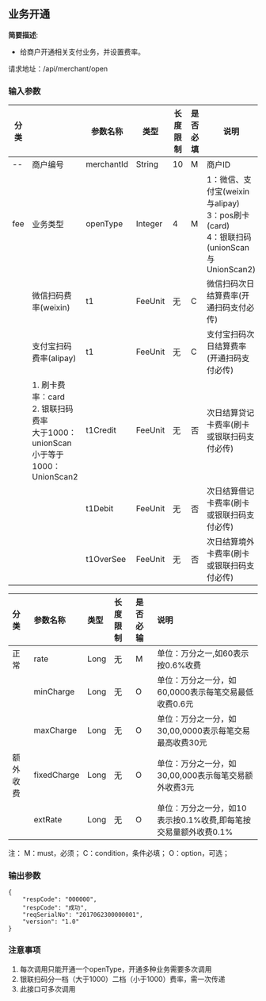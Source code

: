 ##  业务开通 ##

**简要描述**:

- 给商户开通相关支付业务，并设置费率。

请求地址：/api/merchant/open
###  输入参数 ###
|分类||参数名称|类型|长度限制|是否必填|说明|
|---|---|---|---|---|---|---|
|--|商户编号|merchantId|String|10|M|商户ID|
|fee|业务类型|openType|Integer|4|M|1：微信、支付宝(weixin与alipay)<br>3：pos刷卡(card)<br>4：银联扫码(unionScan与UnionScan2)|
||微信扫码费率(weixin)|t1|FeeUnit|无|C|微信扫码次日结算费率(开通扫码支付必传)|
||支付宝扫码费率(alipay)|t1|FeeUnit|无|C|支付宝扫码次日结算费率(开通扫码支付必传)|
||1. 刷卡费率：card<br>2. 银联扫码费率<br>大于1000：unionScan<br>小于等于1000：UnionScan2|t1Credit|FeeUnit|无|否|次日结算贷记卡费率(刷卡或银联扫码支付必传)|
|||t1Debit|FeeUnit|无|否|次日结算借记卡费率(刷卡或银联扫码支付必传)|
|||t1OverSee|FeeUnit|无|否|次日结算境外卡费率(刷卡或银联扫码支付必传)|



|**分类**|**参数名称**|**类型**|**长度限制**|**是否必输**|**说明**|
|:---|:---|:---|:---|:---|:---|
|正常|rate|Long|无|M|单位：万分之一,如60表示按0.6%收费|
||minCharge|Long|无|O|单位：万分之一分，如60,0000表示每笔交易最低收费0.6元|
||maxCharge|Long|无|O|单位：万分之一分，如30,00,0000表示每笔交易最高收费30元|
|额外收费|fixedCharge|Long|无|O|单位：万分之一分，如30,00,000表示每笔交易额外收费3元|
||extRate|Long|无|O|单位：万分之一分，如10表示按0.1%收费,即每笔按交易量额外收费0.1%|

注：
M：must，必须；
C：condition，条件必填；
O：option，可选；

###  输出参数 ###
```
{
	"respCode": "000000",
	"respCode": "成功",
	"reqSerialNo": "2017062300000001",
	"version": "1.0"
}
```
### 注意事项 ###
1. 每次调用只能开通一个openType，开通多种业务需要多次调用
2. 银联扫码分一档（大于1000）二档（小于1000）费率，需一次传递
3. 此接口可多次调用
